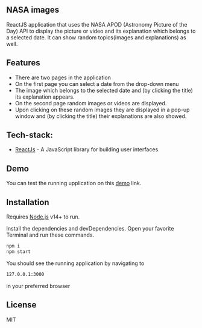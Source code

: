 ## NASA images

ReactJS application that uses the NASA APOD (Astronomy Picture of the Day) API to display the picture or video and its explanation which belongs to a selected date. It can show random topics(images and explanations) as well.

## Features

- There are two pages in the application
- On the first page you can select a date from the drop-down menu
- The image which belongs to the selected date and (by clicking the title) its explanation appears.
- On the second page random images or videos are displayed.
- Upon clicking on these random images they are displayed in a pop-up window and (by clicking the title) their explanations are also showed.

## Tech-stack:

- [ReactJs](https://reactjs.org/) - A JavaScript library for building user interfaces

## Demo

You can test the running upplication on this [demo](https://nasa-images-3dpo.onrender.com) link.
## Installation

Requires [Node.js](https://nodejs.org/) v14+ to run.

Install the dependencies and devDependencies.
Open your favorite Terminal and run these commands.

```sh
npm i
npm start
```

You should see the running application by navigating to

```sh
127.0.0.1:3000
```

in your preferred browser

## License

MIT
